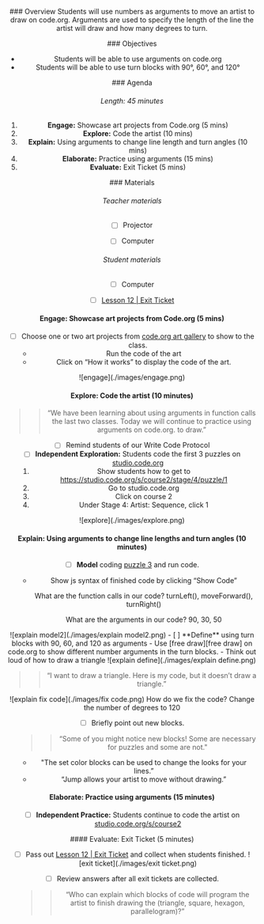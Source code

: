 <header title='Coding with Arguments in Code.org' subtitle='Lesson 12'/>

<notable>

<iconp src='/icons/activity.png'>### Overview</iconp>
Students will use numbers as arguments to move an artist to draw on code.org. Arguments are used to specify the length of the line the artist will draw and how many degrees to turn.


<iconp src='/icons/objectives.png'>### Objectives</iconp>

- Students will be able to use arguments on code.org
- Students will be able to use turn blocks with 90°, 60°, and 120°

<iconp src='/icons/agenda.png'>### Agenda</iconp>
###### Length: 45 minutes
1. **Engage:** Showcase art projects from Code.org (5 mins)
1. **Explore:** Code the artist (10 mins)
1. **Explain:** Using arguments to change line length and turn angles (10 mins)
1. **Elaborate:** Practice using arguments (15 mins)
1. **Evaluate:** Exit Ticket (5 mins)


<note>

<iconp src='/icons/materials.png'>### Materials</iconp>

###### Teacher materials
- [ ] Projector
- [ ] Computer


###### Student materials
- [ ] Computer
- [ ] [Lesson 12 | Exit Ticket][worksheet]



</note>
<pagebreak/>

#### Engage: Showcase art projects from Code.org (5 mins)

- [ ] Choose one or two art projects from [code.org art gallery][art gallery] to show to the class.
	- Run the code of the art
	- Click on “How it works” to display the code of the art.

<note title='code.org art gallery'>
![engage](./images/engage.png)
</note>




#### Explore: Code the artist (10 minutes)

>>“We have been learning about using arguments in function calls the last two classes. Today we will continue to practice using arguments on code.org. to draw.”

- [ ] Remind students of our Write Code Protocol
- [ ] **Independent Exploration:** Students code the first 3 puzzles on [studio.code.org][code.org artist]
	1. Show students how to get to https://studio.code.org/s/course2/stage/4/puzzle/1
	1. Go to studio.code.org
	1. Click on course 2
	1. Under Stage 4: Artist: Sequence, click 1

<note title='Course 2: Stage 4: Artist: Sequence'>
![explore](./images/explore.png)
</note>

#### Explain: Using arguments to change line lengths and turn angles (10 minutes)

- [ ] **Model** coding [puzzle 3][puzzle 3] and run code.
	- Show js syntax of finished code by clicking “Show Code”

		<iconp type='question'> What are the function calls in our code? </iconp>
		<iconp type='answer'>turnLeft(), moveForward(), turnRight()</iconp>

		<iconp type='question'> What are the arguments in our code? </iconp>
		<iconp type='answer'>90, 30, 50</iconp>

<note title='Show Code'>
![explain model2](./images/explain model2.png)
</note>


<pagebreak/>
- [ ] **Define** using turn blocks with 90, 60, and 120 as arguments
	- Use [free draw][free draw] on code.org to show different number arguments in the turn blocks.
	- Think out loud of how to draw a triangle
<note>
![explain define](./images/explain define.png)
</note>

>>“I want to draw a triangle. Here is my code, but it doesn’t draw a triangle.”

![explain fix code](./images/fix code.png)
		<iconp type='question'> How do we fix the code? </iconp>
		<iconp type='answer'>Change the number of degrees to 120</iconp>


- [ ] Briefly point out new blocks.
	>>“Some of you might notice new blocks! Some are necessary for puzzles and some are not."
	- "The set color blocks can be used to change the looks for your lines.”
	- “Jump allows your artist to move without drawing.”

#### Elaborate: Practice using arguments (15 minutes)

- [ ] **Independent Practice:** Students continue to code the artist on [studio.code.org/s/course2][code.org artist]

<pagebreak/>
#### Evaluate: Exit Ticket (5 minutes)

- [ ] Pass out [Lesson 12 | Exit Ticket][worksheet] and collect when students finished.
![exit ticket](./images/exit ticket.png)

- [ ] Review answers after all exit tickets are collected.
	>> “Who can explain which blocks of code will program the artist to finish drawing the (triangle, square, hexagon, parallelogram)?”

</notable>

[worksheet]: ../../worksheets/lesson12-wrapup.pdf
[art gallery]: https://studio.code.org/gallery/art
[code.org artist]: https://studio.code.org/s/course2/stage/4/puzzle/1
[puzzle 3]: https://studio.code.org/s/course2/stage/4/puzzle/3
[free draw]: https://studio.code.org/s/course2/stage/4/puzzle/10
